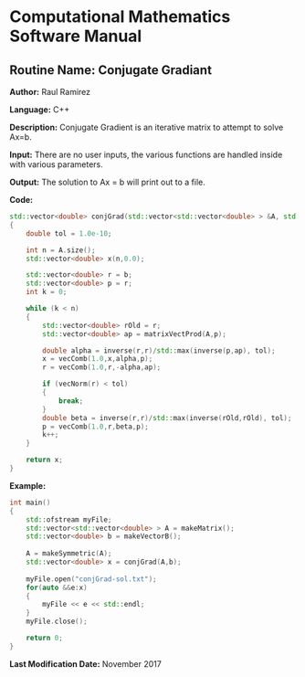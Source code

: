 # Computational Mathematics Software Manual

## **Routine Name:** Conjugate Gradiant

**Author:** Raul Ramirez

**Language:** C++

**Description:** Conjugate Gradient is an iterative matrix to attempt to solve Ax=b. 

**Input:**  There are no user inputs, the various functions are handled inside with various parameters.

**Output:** The solution to Ax = b will print out to a file.

**Code:**
```C++
std::vector<double> conjGrad(std::vector<std::vector<double> > &A, std::vector<double> &b)
{
	double tol = 1.0e-10;

	int n = A.size();
	std::vector<double> x(n,0.0);

	std::vector<double> r = b;
	std::vector<double> p = r;
	int k = 0;

	while (k < n)
	{
		std::vector<double> rOld = r;
		std::vector<double> ap = matrixVectProd(A,p);

		double alpha = inverse(r,r)/std::max(inverse(p,ap), tol);
		x = vecComb(1.0,x,alpha,p);
		r = vecComb(1.0,r,-alpha,ap);

		if (vecNorm(r) < tol)
		{
			break;
		}
		double beta = inverse(r,r)/std::max(inverse(rOld,rOld), tol);
		p = vecComb(1.0,r,beta,p);
		k++;
	}

	return x;
}
```

**Example:**
```C++
int main()
{
	std::ofstream myFile;
	std::vector<std::vector<double> > A = makeMatrix();
	std::vector<double> b = makeVectorB();
	
	A = makeSymmetric(A);	
	std::vector<double> x = conjGrad(A,b);	
	
	myFile.open("conjGrad-sol.txt");
	for(auto &&e:x)
	{
		myFile << e << std::endl;
	}
	myFile.close();

	return 0;
}
```

**Last Modification Date:** November 2017
